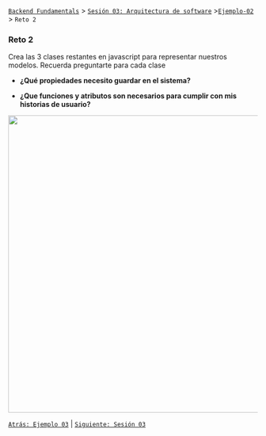 [`Backend Fundamentals`](../../README.md) > [`Sesión 03: Arquitectura de software`](../README.md) >[`Ejemplo-02`](../Ejemplo-03) > `Reto 2`
	
### Reto 2

Crea las 3 clases restantes en javascript para representar nuestros modelos. Recuerda preguntarte para cada clase

- **¿Qué propiedades necesito guardar en el sistema?** 

- **¿Que funciones y atributos son necesarios para cumplir con mis historias de usuario?**

<img src="https://user-images.githubusercontent.com/13757596/87735418-138baa80-c79b-11ea-9824-1690872acd64.png" width="600">

[`Atrás: Ejemplo 03`](../Ejemplo-03) | [`Siguiente: Sesión 03`](../README.md)
